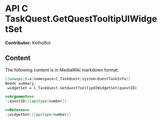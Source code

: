 # API C TaskQuest.GetQuestTooltipUIWidgetSet

**Contributor:** KethoBot

## Content

The following content is in MediaWiki markdown format:

```mediawiki
{{wowapi|t=a|namespace=C_TaskQuest|system=QuestTaskInfo}}
Needs summary.
 widgetSet = C_TaskQuest.GetQuestTooltipUIWidgetSet(questID)

==Arguments==
:;questID:{{apitype|number}}

==Returns==
:;widgetSet:{{apitype|number}}
```